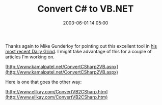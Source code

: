 ﻿---
layout: post
title: "Convert C# to VB.NET"
comments: false
date: 2003-06-01 14:05:00
categories:
 - Technology
subtext-id: 24166244-220b-4037-88cb-473f868bd40a
alias: /blog/Convert-C-to-VBNET.aspx
---


Thanks again to Mike Gunderloy for pointing out this excellent tool in [his most recent Daily Grind](http://www.larkware.com/Articles/TheDailyGrind89.html). I might take advantage of this for a couple of articles I'm working on.

[http://www.kamalpatel.net/ConvertCSharp2VB.aspx](http://www.kamalpatel.net/ConvertCSharp2VB.aspx)

Here is one that goes the other way:

[http://www.ellkay.com/ConvertVB2CSharp.htm](http://www.ellkay.com/ConvertVB2CSharp.htm)
